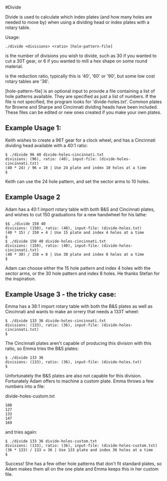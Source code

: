 #Divide

Divide is used to calculate which index plates (and how many holes are needed to
move by) when using a dividing head or index plates with a rotary table.

Usage:

```./divide <divisions> <ratio> [hole-pattern-file]```

<divisions> is the number of divisions you wish to divide, such as 30 if you
wanted to cut a 30T gear, or 6 if you wanted to mill a hex shape on some round
material.

<ratio> is the reduction ratio, typically this is '40', '60' or '90', but some
low cost rotary tables are '36'.

[hole-pattern-file] is an optional input to provide a file containing a list of
hole patterns available. They are specified as just a list of numbers. If the
file is not specified, the program looks for 'divide-holes.txt'. Common plates
for Browne and Sharpe and Cincinnati dividing heads have been included. These
files can be edited or new ones created if you make your own plates.

## Example Usage 1:

Keith wishes to create a 96T gear for a clock wheel, and has a Cincinnati
dividing head available with a 40:1 ratio:

```
$ ./divide 96 40 divide-holes-cincinnati.txt
divisions: (96), ratio: (40), input-file: (divide-holes-cincinnati.txt)
(40 * 24) / 96 = 10 | Use 24 plate and index 10 holes at a time
$
```

Keith can use the 24 hole pattern, and set the sector arms to 10 holes.

## Example Usage 2

Adam has a 40:1 import rotary table with both B&S and Cincinnati plates, and
wishes to cut 150 graduations for a new handwheel for his lathe:
```
$$ ./divide 150 40
divisions: (150), ratio: (40), input-file: (divide-holes.txt)
(40 * 15) / 150 = 4 | Use 15 plate and index 4 holes at a time
$
$ ./divide 150 40 divide-holes-cincinnati.txt
divisions: (150), ratio: (40), input-file: (divide-holes-cincinnati.txt)
(40 * 30) / 150 = 8 | Use 30 plate and index 8 holes at a time
$
```

Adam can choose either the 15 hole pattern and index 4 holes with the sector
arms, or the 30 hole pattern and index 8 holes. He thanks Stefan for the
inspiration.

## Example Usage 3 - the tricky case:

Emma has a 36:1 import rotary table with both the B&S plates as well as
Cincinnati and wants to make an orrery that needs a 133T wheel:
```
$ ./divide 133 36 divide-holes-cincinnati.txt
divisions: (133), ratio: (36), input-file: (divide-holes-cincinnati.txt)
$
```
The Cincinnati plates aren't capable of producing this division with this
ratio, so Emma tries the B&S plates:
```
$ ./divide 133 36
divisions: (133), ratio: (36), input-file: (divide-holes.txt)
$
```
Unfortunately the B&S plates are also not capable for this division. Fortunately
Adam offers to machine a custom plate. Emma throws a few numbers into a file:

divide-holes-custom.txt
```
100
127
133
147
169
```
and tries again:
```
$ ./divide 133 36 divide-holes-custom.txt
divisions: (133), ratio: (36), input-file: (divide-holes-custom.txt)
(36 * 133) / 133 = 36 | Use 133 plate and index 36 holes at a time
$
```
Success! She has a few other hole patterns that don't fit standard plates, so
Adam makes them all on the one plate and Emma keeps this in her custom file.
